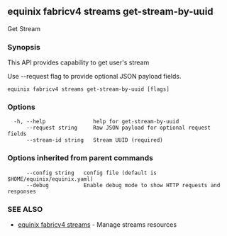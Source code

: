 ## equinix fabricv4 streams get-stream-by-uuid

Get Stream

### Synopsis

This API provides capability to get user's stream

Use --request flag to provide optional JSON payload fields.

```
equinix fabricv4 streams get-stream-by-uuid [flags]
```

### Options

```
  -h, --help               help for get-stream-by-uuid
      --request string     Raw JSON payload for optional request fields
      --stream-id string   Stream UUID (required)
```

### Options inherited from parent commands

```
      --config string   config file (default is $HOME/equinix/equinix.yaml)
      --debug           Enable debug mode to show HTTP requests and responses
```

### SEE ALSO

* [equinix fabricv4 streams](equinix_fabricv4_streams.md)	 - Manage streams resources

